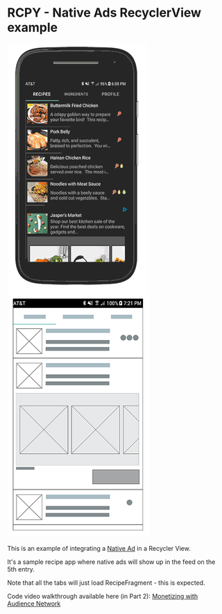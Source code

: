 # RCPY - Native Ads RecyclerView example 

![App with Ad gif](app-with-ad.gif)![App with Ad Wireframe](app-with-ad-wireframe.png)

This is an example of integrating a [Native Ad](https://developers.facebook.com/docs/audience-network/android-native) in a Recycler View.

It's a sample recipe app where native ads will show up in the feed on the 5th entry.

Note that all the tabs will just load RecipeFragment - this is expected.

Code video walkthrough available here (in Part 2): [Monetizing with Audience Network](https://www.facebook.com/audiencenetwork/news-and-insights/watch-and-learn-monetizing-with-audience-network)


